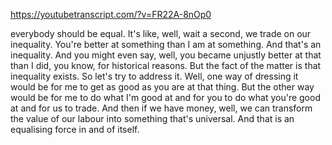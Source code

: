 https://youtubetranscript.com/?v=FR22A-8nOp0

 everybody should be equal. It's like, well, wait a second, we trade on our inequality. You're better at something than I am at something. And that's an inequality. And you might even say, well, you became unjustly better at that than I did, you know, for historical reasons. But the fact of the matter is that inequality exists. So let's try to address it. Well, one way of dressing it would be for me to get as good as you are at that thing. But the other way would be for me to do what I'm good at and for you to do what you're good at and for us to trade. And then if we have money, well, we can transform the value of our labour into something that's universal. And that is an equalising force in and of itself.